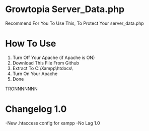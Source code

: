 # Growtopia Server_Data.php
Recommend For You To Use This, To Protect Your server_data.php
# How To Use
1. Turn Off Your Apache (if Apache is ON)
2. Download This File From Github
3. Extract To C:\Xampp\htdocs\
4. Turn On Your Apache
5. Done

TRONNNNNNN


# Changelog 1.0
-New .htaccess config for xampp
-No Lag 1.0


